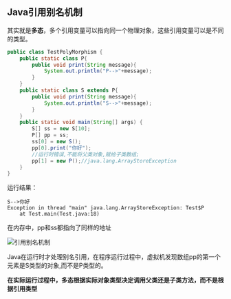 ## Java引用别名机制

其实就是**多态**，多个引用变量可以指向同一个物理对象，这些引用变量可以是不同的类型。

```java
public class TestPolyMorphism {
    public static class P{
        public void print(String message){
            System.out.println("P-->"+message);
        }
    }
    public static class S extends P{
        public void print(String message){
            System.out.println("S-->"+message);
        }
    }
    public static void main(String[] args) {
        S[] ss = new S[10];
        P[] pp = ss;
        ss[0] = new S();
        pp[0].print("你好");
        //运行时错误,不能将父类对象,赋给子类数组;
        pp[1] = new P();//java.lang.ArrayStoreException
    }
}
```

运行结果：

```
S-->你好
Exception in thread "main" java.lang.ArrayStoreException: Test$P
	at Test.main(Test.java:18)
```



在内存中，pp和ss都指向了同样的地址

![引用别名机制](https://github.com/LibraTang/Pics/blob/master/Java-Notes/%E5%BC%95%E7%94%A8%E5%88%AB%E5%90%8D.jfif)

Java在运行时才处理别名引用，在程序运行过程中，虚拟机发现数组pp的第一个元素是S类型的对象,而不是P类型的。

**在实际运行过程中，多态根据实际对象类型决定调用父类还是子类方法，而不是根据引用类型**